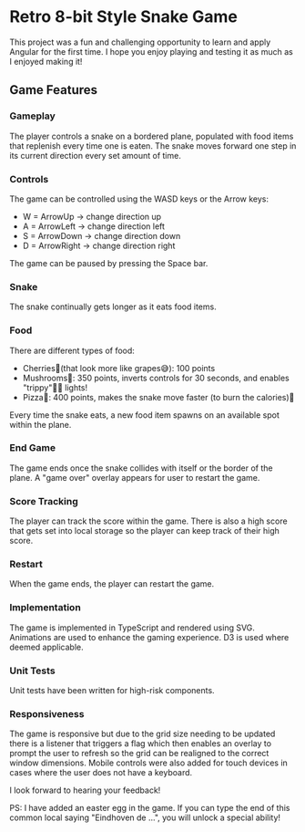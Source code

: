 # Retro 8-bit Style Snake Game

This project was a fun and challenging opportunity to learn and apply Angular for the first time. I hope you enjoy playing and testing it as much as I enjoyed making it!

## Game Features

### Gameplay

The player controls a snake on a bordered plane, populated with food items that replenish every time one is eaten. The snake moves forward one step in its current direction every set amount of time.

### Controls

The game can be controlled using the WASD keys or the Arrow keys:

- W = ArrowUp -> change direction up
- A = ArrowLeft -> change direction left
- S = ArrowDown -> change direction down
- D = ArrowRight -> change direction right

The game can be paused by pressing the Space bar.

### Snake

The snake continually gets longer as it eats food items.

### Food

There are different types of food:

- Cherries🍒(that look more like grapes😅): 100 points
- Mushrooms🍄: 350 points, inverts controls for 30 seconds, and enables "trippy"🕺🪩 lights!
- Pizza🍕: 400 points, makes the snake move faster (to burn the calories)🏃

Every time the snake eats, a new food item spawns on an available spot within the plane.

### End Game

The game ends once the snake collides with itself or the border of the plane. A "game over" overlay appears for user to restart the game.

### Score Tracking

The player can track the score within the game. There is also a high score that gets set into local storage so the 
player can keep track of their high score.

### Restart

When the game ends, the player can restart the game.

### Implementation

The game is implemented in TypeScript and rendered using SVG. Animations are used to enhance the gaming experience. D3 is used where deemed applicable.

### Unit Tests

Unit tests have been written for high-risk components.

### Responsiveness

The game is responsive but due to the grid size needing to be updated there is a listener that triggers a flag which then enables an overlay
to prompt the user to refresh so the grid can be realigned to the correct window dimensions.
Mobile controls were also added for touch devices in cases where the user does not have a keyboard.

I look forward to hearing your feedback!

PS: I have added an easter egg in the game. If you can type the end of this common local saying "Eindhoven de ...", you will unlock a special ability!
